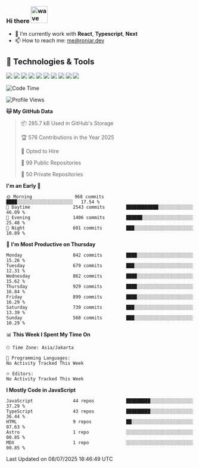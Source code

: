 ### Hi there <img src="https://i.ibb.co/q0Hx1KK/wave.gif" alt="wave" width="45px">

- 🌱 I’m currently work with **React**, **Typescript**, **Next**
- 📫 How to reach me: me@roniar.dev

## 🔧 Technologies & Tools

![](https://img.shields.io/badge/OS-Linux-informational?style=flat&logo=linux&logoColor=white&color=2bbc8a)
![](https://img.shields.io/badge/OS-Windows-informational?style=flat&logo=windows&logoColor=white&color=2bbc8a)
![](https://img.shields.io/badge/OS-MacOS-informational?style=flat&logo=apple&logoColor=white&color=2bbc8a)
![](https://img.shields.io/badge/Code-JavaScript-informational?style=flat&logo=javascript&logoColor=white&color=2bbc8a)
![](https://img.shields.io/badge/Code-TypeScript-informational?style=flat&logo=typescript&logoColor=white&color=2bbc8a)
![](https://img.shields.io/badge/Code-Golang-informational?style=flat&logo=go&logoColor=white&color=2bbc8a)
![](https://img.shields.io/badge/Code-React-informational?style=flat&logo=react&logoColor=white&color=2bbc8a)
![](https://img.shields.io/badge/Code-Next-informational?style=flat&logo=next.js&logoColor=white&color=2bbc8a)
![](https://img.shields.io/badge/Shell-Bash-informational?style=flat&logo=gnu-bash&logoColor=white&color=2bbc8a)
![](https://img.shields.io/badge/Tools-Docker-informational?style=flat&logo=docker&logoColor=white&color=2bbc8a)

<!--START_SECTION:waka-->
![Code Time](http://img.shields.io/badge/Code%20Time-2%2C401%20hrs%2053%20mins-blue)

![Profile Views](http://img.shields.io/badge/Profile%20Views-0-blue)

**🐱 My GitHub Data** 

> 📦 285.7 kB Used in GitHub's Storage 
 > 
> 🏆 576 Contributions in the Year 2025
 > 
> 💼 Opted to Hire
 > 
> 📜 99 Public Repositories 
 > 
> 🔑 50 Private Repositories 
 > 
**I'm an Early 🐤** 

```text
🌞 Morning                968 commits         ████░░░░░░░░░░░░░░░░░░░░░   17.54 % 
🌆 Daytime                2543 commits        ████████████░░░░░░░░░░░░░   46.09 % 
🌃 Evening                1406 commits        ██████░░░░░░░░░░░░░░░░░░░   25.48 % 
🌙 Night                  601 commits         ███░░░░░░░░░░░░░░░░░░░░░░   10.89 % 
```
📅 **I'm Most Productive on Thursday** 

```text
Monday                   842 commits         ████░░░░░░░░░░░░░░░░░░░░░   15.26 % 
Tuesday                  679 commits         ███░░░░░░░░░░░░░░░░░░░░░░   12.31 % 
Wednesday                862 commits         ████░░░░░░░░░░░░░░░░░░░░░   15.62 % 
Thursday                 929 commits         ████░░░░░░░░░░░░░░░░░░░░░   16.84 % 
Friday                   899 commits         ████░░░░░░░░░░░░░░░░░░░░░   16.29 % 
Saturday                 739 commits         ███░░░░░░░░░░░░░░░░░░░░░░   13.39 % 
Sunday                   568 commits         ███░░░░░░░░░░░░░░░░░░░░░░   10.29 % 
```


📊 **This Week I Spent My Time On** 

```text
🕑︎ Time Zone: Asia/Jakarta

💬 Programming Languages: 
No Activity Tracked This Week

🔥 Editors: 
No Activity Tracked This Week
```

**I Mostly Code in JavaScript** 

```text
JavaScript               44 repos            █████████░░░░░░░░░░░░░░░░   37.29 % 
TypeScript               43 repos            █████████░░░░░░░░░░░░░░░░   36.44 % 
HTML                     9 repos             ██░░░░░░░░░░░░░░░░░░░░░░░   07.63 % 
Astro                    1 repo              ░░░░░░░░░░░░░░░░░░░░░░░░░   00.85 % 
MDX                      1 repo              ░░░░░░░░░░░░░░░░░░░░░░░░░   00.85 % 
```




 Last Updated on 08/07/2025 18:46:49 UTC
<!--END_SECTION:waka-->
